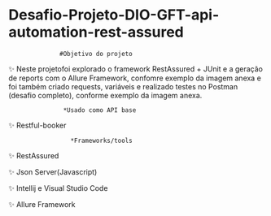 # Desafio-Projeto-DIO-GFT-api-automation-rest-assured

                  #Objetivo do projeto

✨ Neste projetofoi explorado o framework RestAssured + JUnit e a geração de reports com o Allure Framework, confomre exemplo da imagem anexa e foi também criado requests, variáveis e realizado testes no Postman (desafio completo), conforme exemplo da imagem anexa.

                   *Usado como API base

✨ Restful-booker

                     *Frameworks/tools

✨ RestAssured

✨ Json Server(Javascript)

✨ Intellij e Visual Studio Code

✨ Allure Framework




